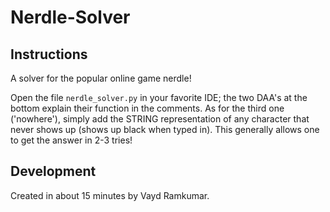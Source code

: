 # Nerdle-Solver

## Instructions
A solver for the popular online game nerdle!

Open the file `nerdle_solver.py` in your favorite IDE; the two DAA's at the bottom explain their function in the comments. As for the third one ('nowhere'), simply add the STRING representation of any character that never shows up (shows up black when typed in). This generally allows one to get the answer in 2-3 tries!

## Development

Created in about 15 minutes by Vayd Ramkumar.
